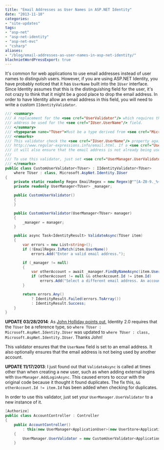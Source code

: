 ```yaml
---
title: "Email Addresses as User Names in ASP.NET Identity"
date: "2013-11-10"
categories:
- "site-updates"
tags:
- "asp-net"
- "asp-net-identity"
- "asp-net-mvc"
- "csharp"
aliases:
- "/blog/email-addresses-as-user-names-in-asp-net-identity/"
blachnietWordPressExport: true
---
```


It's common for web applications to use email addresses instead of user names to distinguish users. However, if you are using ASP.NET Identity, you have probably noticed that it has `UserName` built into the `IUser` interface. Since Identity assumes that this is the distinguishing field for the user, it's not crazy to think that it might be a good place to drop the email address. In order to have Identity allow an email address in this field, you will need to write a custom `IIdentityValidator`.

```csharp
/// <summary>
/// A replacement for the <see cref="UserValidator"/> which requires that an email 
/// address be used for the <see cref="IUser.UserName"/> field.
/// </summary>
/// <typeparam name="TUser">Must be a type derived from <see cref="Microsoft.AspNet.Identity.IUser"/>.</typeparam>
/// <remarks>
/// This validator check the <see cref="IUser.UserName"/> property against the simple email regex provided at
/// http://www.regular-expressions.info/email.html. If a <see cref="UserManager"/> is provided in the constructor,
/// it will also ensure that the email address is not already being used by another account in the manager.
/// 
/// To use this validator, just set <see cref="UserManager.UserValidator"/> to a new instance of this class.
/// </remarks>
public class CustomUserValidator<TUser> : IIdentityValidator<TUser>
    where TUser : class, Microsoft.AspNet.Identity.IUser
{
    private static readonly Regex EmailRegex = new Regex(@"^[A-Z0-9._%+-]+@[A-Z0-9.-]+\.[A-Z]{2,4}$", RegexOptions.Compiled | RegexOptions.IgnoreCase);
    private readonly UserManager<TUser> _manager;

    public CustomUserValidator()
    {
    }

    public CustomUserValidator(UserManager<TUser> manager)
    {
        _manager = manager;
    }

    public async Task<IdentityResult> ValidateAsync(TUser item)
    {
        var errors = new List<string>();
        if (!EmailRegex.IsMatch(item.UserName))
            errors.Add("Enter a valid email address.");

        if (_manager != null)
        {
            var otherAccount = await _manager.FindByNameAsync(item.UserName);
            if (otherAccount != null && otherAccount.Id != item.Id)
                errors.Add("Select a different email address. An account has already been created with this email address.");
        }

        return errors.Any()
            ? IdentityResult.Failed(errors.ToArray())
            : IdentityResult.Success;
    }
}
```

**UPDATE 03/28/2014**: As [John Holliday points out](http://blachniet.com/2013/11/10/email-addresses-as-user-names-in-asp-net-identity/#comment-1298453323), Identity 2.0 requires that the `TUser` be a reference type, so `where TUser : Microsoft.AspNet.Identity.IUser` was updated to `where TUser : class, Microsoft.AspNet.Identity.IUser`. Thanks John!

This validator ensures that the `UserName` field is set to an email address. It also optionally ensures that the email address is not being used by another account.

**UPDATE 11/17/2013**: I just found out that `ValidateAsync` is called at times other than when creating a new user, such as when adding external logins with `UserManager.AddLoginAsync`. This caused errors to occur with the original code because it thought it found duplicates. The fix this, `&& otherAccount.Id != item.Id` has been added when checking for duplicates.

In order to use this validator, just set your `UserManager.UserValidator` to a new instance of it.

```csharp
[Authorize]
public class AccountController : Controller
{
    public AccountController()
        : this(new UserManager<ApplicationUser>(new UserStore<ApplicationUser>(new ApplicationDbContext())))
    {
        UserManager.UserValidator = new CustomUserValidator<ApplicationUser>(UserManager);
    }
```
